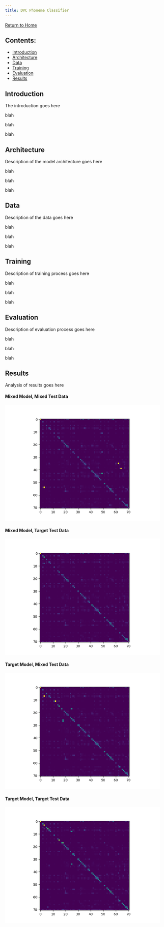 ```yaml
---
title: DVC Phoneme Classifier
---
```

[Return to Home](index.md)
## Contents:
- [Introduction](#introduction)
- [Architecture](#architecture)
- [Data](#data)
- [Training](#training)
- [Evaluation](#evaluation)
- [Results](#results)


## Introduction
The introduction goes here

blah

blah

blah

## Architecture
Description of the model architecture goes here

blah

blah

blah

## Data
Description of the data goes here

blah

blah

blah

## Training
Description of training process goes here

blah

blah

blah

## Evaluation
Description of evaluation process goes here

blah

blah

blah

## Results
Analysis of results goes here

#### Mixed Model, Mixed Test Data
![alt text](test_results/mixedmodel-mixeddata/percent_confusion_matrix.png)

#### Mixed Model, Target Test Data
![alt text](test_results/mixedmodel-targetdata/percent_confusion_matrix.png)

#### Target Model, Mixed Test Data
![alt text](test_results/targetmodel-mixeddata/percent_confusion_matrix.png)

#### Target Model, Target Test Data
![alt text](test_results/targetmodel-targetdata/percent_confusion_matrix.png)
